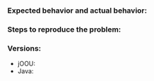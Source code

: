 ### Expected behavior and actual behavior:

### Steps to reproduce the problem:

### Versions:

- jOOU:
- Java:
